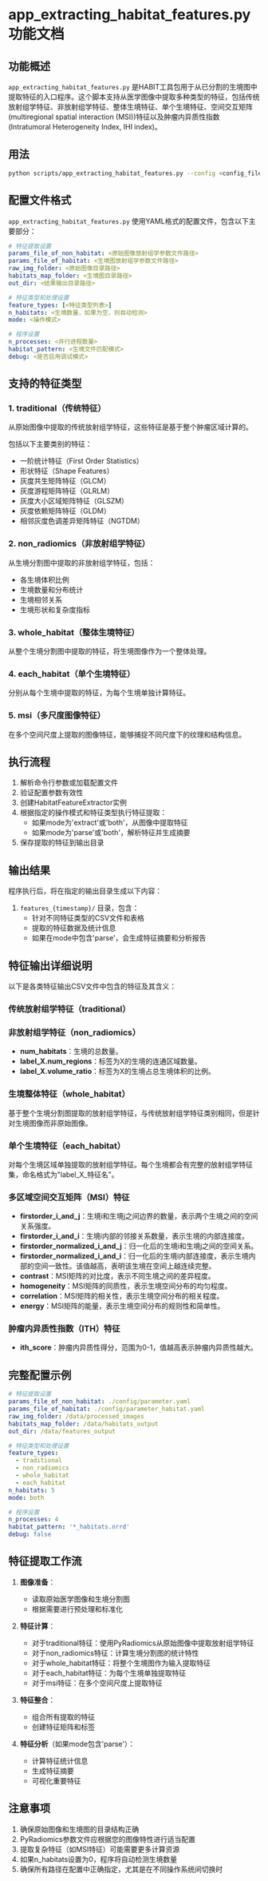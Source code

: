 # app_extracting_habitat_features.py 功能文档

## 功能概述

`app_extracting_habitat_features.py` 是HABIT工具包用于从已分割的生境图中提取特征的入口程序。这个脚本支持从医学图像中提取多种类型的特征，包括传统放射组学特征、非放射组学特征、整体生境特征、单个生境特征、空间交互矩阵(multiregional spatial interaction (MSI))特征以及肿瘤内异质性指数(Intratumoral Heterogeneity Index, IHI index)。

## 用法

```bash
python scripts/app_extracting_habitat_features.py --config <config_file_path>
```

## 配置文件格式

`app_extracting_habitat_features.py` 使用YAML格式的配置文件，包含以下主要部分：

```yaml
# 特征提取设置
params_file_of_non_habitat: <原始图像放射组学参数文件路径>
params_file_of_habitat: <生境图放射组学参数文件路径>
raw_img_folder: <原始图像目录路径>
habitats_map_folder: <生境图目录路径>
out_dir: <结果输出目录路径>

# 特征类型和处理设置
feature_types: [<特征类型列表>]
n_habitats: <生境数量，如果为空，则自动检测>
mode: <操作模式>

# 程序设置
n_processes: <并行进程数量>
habitat_pattern: <生境文件匹配模式>
debug: <是否启用调试模式>
```

## 支持的特征类型

### 1. traditional（传统特征）

从原始图像中提取的传统放射组学特征，这些特征是基于整个肿瘤区域计算的。

包括以下主要类别的特征：
- 一阶统计特征（First Order Statistics）
- 形状特征（Shape Features）
- 灰度共生矩阵特征（GLCM）
- 灰度游程矩阵特征（GLRLM）
- 灰度大小区域矩阵特征（GLSZM）
- 灰度依赖矩阵特征（GLDM）
- 相邻灰度色调差异矩阵特征（NGTDM）

### 2. non_radiomics（非放射组学特征）

从生境分割图中提取的非放射组学特征，包括：

- 各生境体积比例
- 生境数量和分布统计
- 生境相邻关系
- 生境形状和复杂度指标

### 3. whole_habitat（整体生境特征）

从整个生境分割图中提取的特征，将生境图像作为一个整体处理。

### 4. each_habitat（单个生境特征）

分别从每个生境中提取的特征，为每个生境单独计算特征。

### 5. msi（多尺度图像特征）

在多个空间尺度上提取的图像特征，能够捕捉不同尺度下的纹理和结构信息。

## 执行流程

1. 解析命令行参数或加载配置文件
2. 验证配置参数有效性
3. 创建HabitatFeatureExtractor实例
4. 根据指定的操作模式和特征类型执行特征提取：
   - 如果mode为'extract'或'both'，从图像中提取特征
   - 如果mode为'parse'或'both'，解析特征并生成摘要
5. 保存提取的特征到输出目录

## 输出结果

程序执行后，将在指定的输出目录生成以下内容：

1. `features_{timestamp}/` 目录，包含：
   - 针对不同特征类型的CSV文件和表格
   - 提取的特征数据及统计信息
   - 如果在mode中包含'parse'，会生成特征摘要和分析报告

## 特征输出详细说明

以下是各类特征输出CSV文件中包含的特征及其含义：

### 传统放射组学特征（traditional）
   

### 非放射组学特征（non_radiomics）
- **num_habitats**：生境的总数量。
- **label_X.num_regions**：标签为X的生境的连通区域数量。
- **label_X.volume_ratio**：标签为X的生境占总生境体积的比例。

### 生境整体特征（whole_habitat）
基于整个生境分割图提取的放射组学特征，与传统放射组学特征类别相同，但是针对生境图像而非原始图像。

### 单个生境特征（each_habitat）
对每个生境区域单独提取的放射组学特征。每个生境都会有完整的放射组学特征集，命名格式为"label_X_特征名"。

### 多区域空间交互矩阵（MSI）特征
- **firstorder_i_and_j**：生境i和生境j之间边界的数量，表示两个生境之间的空间关系强度。
- **firstorder_i_and_i**：生境i内部的邻接关系数量，表示生境的内部连接度。
- **firstorder_normalized_i_and_j**：归一化后的生境i和生境j之间的空间关系。
- **firstorder_normalized_i_and_i**：归一化后的生境i内部连接度，表示生境内部的空间一致性。该值越高，表明该生境在空间上越连续完整。
- **contrast**：MSI矩阵的对比度，表示不同生境之间的差异程度。
- **homogeneity**：MSI矩阵的同质性，表示生境空间分布的均匀程度。
- **correlation**：MSI矩阵的相关性，表示生境空间分布的相关程度。
- **energy**：MSI矩阵的能量，表示生境空间分布的规则性和简单性。

### 肿瘤内异质性指数（ITH）特征
- **ith_score**：肿瘤内异质性得分，范围为0-1，值越高表示肿瘤内异质性越大。

## 完整配置示例

```yaml
# 特征提取设置
params_file_of_non_habitat: ./config/parameter.yaml
params_file_of_habitat: ./config/parameter_habitat.yaml
raw_img_folder: /data/processed_images
habitats_map_folder: /data/habitats_output
out_dir: /data/features_output

# 特征类型和处理设置
feature_types: 
  - traditional
  - non_radiomics
  - whole_habitat
  - each_habitat
n_habitats: 5
mode: both

# 程序设置
n_processes: 4
habitat_pattern: '*_habitats.nrrd'
debug: false
```

## 特征提取工作流

1. **图像准备**：
   - 读取原始医学图像和生境分割图
   - 根据需要进行预处理和标准化

2. **特征计算**：
   - 对于traditional特征：使用PyRadiomics从原始图像中提取放射组学特征
   - 对于non_radiomics特征：计算生境分割图的统计特性
   - 对于whole_habitat特征：将整个生境图作为输入提取特征
   - 对于each_habitat特征：为每个生境单独提取特征
   - 对于msi特征：在多个空间尺度上提取特征

3. **特征整合**：
   - 组合所有提取的特征
   - 创建特征矩阵和标签

4. **特征分析**（如果mode包含'parse'）：
   - 计算特征统计信息
   - 生成特征摘要
   - 可视化重要特征

## 注意事项

1. 确保原始图像和生境图的目录结构正确
2. PyRadiomics参数文件应根据您的图像特性进行适当配置
3. 提取复杂特征（如MSI特征）可能需要更多计算资源
4. 如果n_habitats设置为0，程序将自动检测生境数量
5. 确保所有路径在配置中正确指定，尤其是在不同操作系统间切换时 